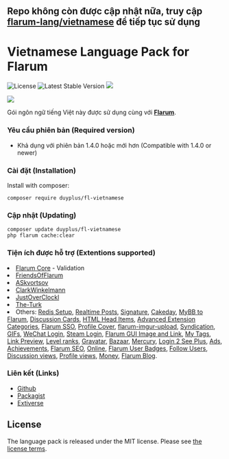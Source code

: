 ## Repo không còn được cập nhật nữa, truy cập [flarum-lang/vietnamese](https://github.com/flarum-lang/vietnamese) để tiếp tục sử dụng

# Vietnamese Language Pack for Flarum

![License](https://img.shields.io/badge/license-MIT-blue.svg) ![Latest Stable Version](http://poser.pugx.org/duyplus/fl-vietnamese/v) ![](https://img.shields.io/packagist/dt/duyplus/fl-vietnamese.svg)

![](https://extiverse.com/extension/duyplus/fl-vietnamese/open-graph-image)

Gói ngôn ngữ tiếng Việt này được sử dụng cùng với <b>[Flarum](http://flarum.org/)</b>.

### Yêu cầu phiên bản (Required version)
- Khả dụng với phiên bản 1.4.0 hoặc mới hơn (Compatible with 1.4.0 or newer)

### Cài đặt (Installation)
Install with composer:
```
composer require duyplus/fl-vietnamese
```
### Cập nhật (Updating)
```
composer update duyplus/fl-vietnamese
php flarum cache:clear
```
### Tiện ích được hỗ trợ (Extentions supported)
  <li><a href="https://github.com/flarum/core">Flarum Core</a> - Validation</li>
  <li><a href="https://github.com/FriendsOfFlarum">FriendsOfFlarum</a></li>
  <li><a href="https://github.com/askvortsov1">ASkvortsov</a></li>
  <li><a href="https://github.com/clarkwinkelmann">ClarkWinkelmann</a></li>
  <li><a href="https://github.com/justoverclockl">JustOverClockl</a></li>
  <li><a href="https://github.com/the-turk">The-Turk</a></li>
  <li>Others: <a href="https://github.com/glowingblue/flarum-ext-redis-setup">Redis Setup</a>, 
    <a href="https://github.com/ramesh-dada/realtime">Realtime Posts</a>, 
    <a href="https://github.com/katosdev/signature">Signature</a>, 
    <a href="https://github.com/Nearata/flarum-ext-cakeday">Cakeday</a>, 
    <a href="https://github.com/MichaelBelgium/mybb_to_flarum">MyBB to Flarum</a>, 
    <a href="https://github.com/Dem13n/discussion-cards">Discussion Cards</a>, 
    <a href="https://github.com/imorland/html-head">HTML Head Items</a>, 
    <a href="https://github.com/SychO9/flarum-advanced-extension-categories">Advanced Extension Categories</a>, 
    <a href="https://github.com/maicol07/flarum-ext-sso">Flarum SSO</a>, 
    <a href="https://github.com/SychO9/flarum-profile-cover">Profile Cover</a>, 
    <a href="https://github.com/matteocontrini/flarum-imgur-upload">flarum-imgur-upload</a>, 
    <a href="https://github.com/imorland/syndication">Syndication</a>, 
    <a href="https://github.com/therealsujitk/flarum-ext-gifs">GIFs</a>, 
    <a href="https://github.com/NomisCZ/flarum-ext-auth-wechat">WeChat Login</a>, 
    <a href="https://github.com/NomisCZ/flarum-ext-auth-steam">Steam Login</a>, 
    <a href="https://github.com/ramesh-dada/Flarum-GUI-Image-and-Link">Flarum GUI Image and Link</a>, 
    <a href="https://github.com/android-com-pl/my-tags">My Tags</a>, 
    <a href="https://github.com/malago86/flarum-linkpreview">Link Preview</a>, 
    <a href="https://github.com/imorland/level-ranks">Level ranks</a>, 
    <a href="https://github.com/imorland/gravatar">Gravatar</a>, 
    <a href="https://github.com/extiverse/bazaar">Bazaar</a>, 
    <a href="https://github.com/extiverse/mercury">Mercury</a>, 
    <a href="https://github.com/jslirola/flarum-ext-login2seeplus">Login 2 See Plus</a>, 
    <a href="https://github.com/malago86/flarum-ads">Ads</a>, 
    <a href="https://github.com/malago86/flarum-achievements">Achievements</a>, 
    <a href="https://github.com/v17development/flarum-seo">Flarum SEO</a>, 
    <a href="https://github.com/AntoineFr/flarum-ext-online">Online</a>, 
    <a href="https://github.com/v17development/flarum-user-badges">Flarum User Badges</a>, 
    <a href="https://github.com/imorland/follow-users">Follow Users</a>, 
    <a href="https://github.com/michaelbelgium/flarum-discussion-views">Discussion views</a>, 
    <a href="https://github.com/michaelbelgium/flarum-profile-views">Profile views</a>, 
    <a href="https://github.com/AntoineFr/flarum-ext-money">Money</a>, 
    <a href="https://github.com/v17development/flarum-blog">Flarum Blog</a>.
</li>
    
### Liên kết (Links)
- [Github](https://github.com/duyplus/fl-vietnamese)
- [Packagist](https://packagist.org/packages/duyplus/fl-vietnamese)
- [Extiverse](https://extiverse.com/extension/duyplus/fl-vietnamese)
    
## License
The language pack is released under the MIT license. Please see [the license terms](https://github.com/duyplus/fl-vietnamese/blob/master/LICENSE).
